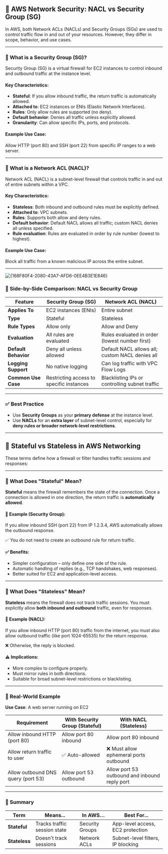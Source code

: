 
## 🔐 AWS Network Security: NACL vs Security Group (SG)

In AWS, both Network ACLs (NACLs) and Security Groups (SGs) are used to control traffic flow in and out of your resources. However, they differ in scope, behavior, and use cases.

---

### 📌 What is a Security Group (SG)?

Security Group (SG) is a virtual firewall for EC2 instances to control inbound and outbound traffic at the instance level.

#### Key Characteristics:
- **Stateful**: If you allow inbound traffic, the return traffic is automatically allowed.
- **Attached to**: EC2 instances or ENIs (Elastic Network Interfaces).
- **Rules**: Only allow rules are supported (no deny).
- **Default behavior**: Denies all traffic unless explicitly allowed.
- **Granularity**: Can allow specific IPs, ports, and protocols.

#### Example Use Case:
Allow HTTP (port 80) and SSH (port 22) from specific IP ranges to a web server.

---

### 📘 What is a Network ACL (NACL)?

Network ACL (NACL) is a subnet-level firewall that controls traffic in and out of entire subnets within a VPC.

#### Key Characteristics:
- **Stateless**: Both inbound and outbound rules must be explicitly defined.
- **Attached to**: VPC subnets.
- **Rules**: Supports both allow and deny rules.
- **Default behavior**: Default NACL allows all traffic; custom NACL denies all unless specified.
- **Rule evaluation**: Rules are evaluated in order by rule number (lowest to highest).

#### Example Use Case:
Block all traffic from a known malicious IP across the entire subnet.

---
![{168F80F4-2080-43A7-AFD6-0EE4B3E1E846}](https://github.com/user-attachments/assets/4479b319-24fe-4722-b478-625d13eecd9c)

### 🔄 Side-by-Side Comparison: NACL vs Security Group

| Feature               | Security Group (SG)         | Network ACL (NACL)           |
|-----------------------|------------------------------|-------------------------------|
| **Applies To**        | EC2 instances (ENIs)         | Entire subnet                 |
| **Type**              | Stateful                     | Stateless                     |
| **Rule Types**        | Allow only                   | Allow and Deny                |
| **Evaluation**        | All rules are evaluated      | Rules evaluated in order (lowest number first) |
| **Default Behavior**  | Deny all unless allowed      | Default NACL allows all; custom NACL denies all |
| **Logging Support**   | No native logging            | Can log traffic with VPC Flow Logs |
| **Common Use Case**   | Restricting access to specific instances | Blacklisting IPs or controlling subnet traffic |

---


### ✅ Best Practice

- Use **Security Groups** as your **primary defense** at the instance level.
- Use **NACLs** for an **extra layer** of subnet-level control, especially for **deny rules or broader network-level restrictions**.

---

## 🔄 Stateful vs Stateless in AWS Networking

These terms define how a firewall or filter handles traffic sessions and responses:

---

### 🧠 What Does "Stateful" Mean?

**Stateful** means the firewall remembers the state of the connection. Once a connection is allowed in one direction, the return traffic is **automatically allowed**.

#### 🔐 Example (Security Group):
If you allow inbound SSH (port 22) from IP 1.2.3.4, AWS automatically allows the outbound response.

✅ You do not need to create an outbound rule for return traffic.

#### ✅ Benefits:
- Simpler configuration – only define one side of the rule.
- Automatic handling of replies (e.g., TCP handshakes, web responses).
- Better suited for EC2 and application-level access.

---

### 🧠 What Does "Stateless" Mean?

**Stateless** means the firewall does not track traffic sessions. You must explicitly allow **both inbound and outbound** traffic, even for responses.

#### 🔐 Example (NACL):
If you allow inbound HTTP (port 80) traffic from the internet, you must also allow outbound traffic (like port 1024-65535) for the return response.

❌ Otherwise, the reply is blocked.

#### ⚠️ Implications:
- More complex to configure properly.
- Must mirror rules in both directions.
- Suitable for broad subnet-level restrictions or blacklisting.

---


### 🎯 Real-World Example

**Use Case**: A web server running on EC2

| Requirement                          | With Security Group (Stateful) | With NACL (Stateless)                  |
|--------------------------------------|--------------------------------|----------------------------------------|
| Allow inbound HTTP (port 80)         | Allow port 80 inbound          | Allow port 80 inbound                  |
| Allow return traffic to user         | ✅ Auto-allowed                 | ❌ Must allow ephemeral ports outbound |
| Allow outbound DNS query (port 53)   | Allow port 53 outbound         | Allow port 53 outbound and inbound reply port |

---

### 📝 Summary

| Term       | Means...                        | In AWS…                     | Best For...                       |
|------------|----------------------------------|-----------------------------|-----------------------------------|
| **Stateful** | Tracks traffic session state     | Security Groups             | App-level access, EC2 protection  |
| **Stateless**| Doesn't track sessions          | Network ACLs                | Subnet-level filters, IP blocking |


